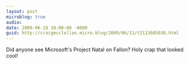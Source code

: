 ```yaml
---
layout: post
microblog: true
audio: 
date: 2009-06-10 18:00:00 -0600
guid: http://craigmcclellan.micro.blog/2009/06/11/t2113685038.html
---
```

Did anyone see Microsoft's Project Natal on Fallon? Holy crap that looked cool!
